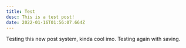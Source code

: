 ```yaml
---
title: Test
desc: This is a test post!
date: 2022-01-16T01:56:07.664Z
---
```

Testing this new post system, kinda cool imo. Testing again with saving.